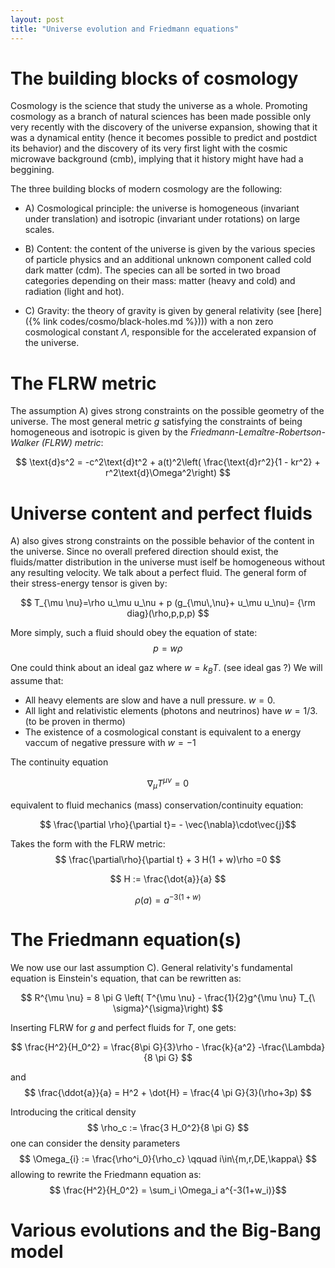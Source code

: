 ```yaml
---
layout: post
title: "Universe evolution and Friedmann equations"
---
```


# The building blocks of cosmology

Cosmology is the science that study the universe as a whole. Promoting cosmology as a branch of natural sciences has been made possible only very recently with the discovery of the universe expansion, showing that it was a dynamical entity (hence it becomes possible to predict and postdict its behavior) and the discovery of its very first light with the cosmic microwave background (cmb), implying that it history might have had a beggining.

The three building blocks of modern cosmology are the following:

- A) Cosmological principle: the universe is homogeneous (invariant under translation) and isotropic (invariant under rotations) on large scales.

- B) Content: the content of the universe is given by the various species of particle physics and an additional unknown component called cold dark matter (cdm). The species can all be sorted in two broad categories depending on their mass: matter (heavy and cold) and radiation (light and hot).

- C) Gravity: the theory of gravity is given by general relativity (see [here]({% link codes/cosmo/black-holes.md %}))) with a non zero cosmological constant $\Lambda$, responsible for the accelerated expansion of the universe.

# The FLRW metric

The assumption A) gives strong constraints on the possible geometry of the universe. The most general metric $g$ satisfying the constraints of being homogeneous and isotropic is given by the *Friedmann-Lemaître-Robertson-Walker (FLRW) metric*:

$$ 
\text{d}s^2 = -c^2\text{d}t^2 + a(t)^2\left( \frac{\text{d}r^2}{1 - kr^2}  + r^2\text{d}\Omega^2\right) 
$$

# Universe content and perfect fluids

A) also gives strong constraints on the possible behavior of the content in the universe. Since no overall prefered direction should exist, the fluids/matter distribution in the universe must iself be homogeneous without any resulting velocity. We talk about a perfect fluid. The general form of their stress-energy tensor is given by:

$$ T_{\mu \nu}=\rho u_\mu u_\nu + p (g_{\mu\,\nu}+ u_\mu u_\nu)= {\rm diag}(\rho,p,p,p)
$$

More simply, such a fluid should obey the equation of state:
$$
p=w\rho
$$

One could think about an ideal gaz where $w = k_B T$. (see ideal gas ?)
We will assume that:

- All heavy elements are slow and have a null pressure. $w=0$.
- All light and relativistic elements (photons and neutrinos) have $w=1/3$. (to be proven in thermo)
- The existence of a cosmological constant is equivalent to a energy vaccum of negative pressure with $w=-1$

The continuity equation

$$
\nabla_\mu T^{\mu \nu} = 0
$$

equivalent to fluid mechanics (mass) conservation/continuity equation:

$$ \frac{\partial \rho}{\partial t}= - \vec{\nabla}\cdot\vec{j}$$

Takes the form with the FLRW metric:
$$
\frac{\partial\rho}{\partial t} + 3 H(1 + w)\rho =0
$$

$$
H := \frac{\dot{a}}{a}
$$

$$
\rho(a) =  a^{-3(1+w)}
$$

# The Friedmann equation(s)

We now use our last assumption C). General relativity's fundamental equation is Einstein's equation, that can be rewritten as:

$$     R^{\mu \nu} = 8 \pi G \left( T^{\mu \nu} - \frac{1}{2}g^{\mu \nu} T_{\ \sigma}^{\sigma}\right) $$

Inserting FLRW for $g$ and perfect fluids for $T$, one gets:

$$ \frac{H^2}{H_0^2} = \frac{8\pi G}{3}\rho - \frac{k}{a^2} -\frac{\Lambda}{8 \pi G} $$

and
$$
\frac{\ddot{a}}{a} = H^2 + \dot{H} = \frac{4 \pi G}{3}(\rho+3p)
$$

Introducing the critical density
$$
\rho_c := \frac{3 H_0^2}{8 \pi G}
$$
one can consider the density parameters
$$
\Omega_{i} := \frac{\rho^i_0}{\rho_c} \qquad i\in\{m,r,DE,\kappa\}
$$
allowing to rewrite the Friedmann equation as:
$$ \frac{H^2}{H_0^2} = \sum_i \Omega_i a^{-3(1+w_i)}$$

# Various evolutions and the Big-Bang model

